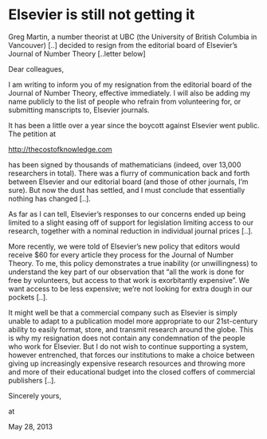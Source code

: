 # Elsevier is still not getting it
Greg Martin, a number theorist at UBC (the University of British Columbia in Vancouver) [..] decided to resign from the editorial board of Elsevier’s Journal of Number Theory [..letter below] 

Dear colleagues,

I am writing to inform you of my resignation from the editorial board of the Journal of Number Theory, effective immediately. I will also be adding my name publicly to the list of people who refrain from volunteering for, or submitting manscripts to, Elsevier journals.

It has been a little over a year since the boycott against Elsevier went public. The petition at

http://thecostofknowledge.com

has been signed by thousands of mathematicians (indeed, over 13,000 researchers in total). There was a flurry of communication back and forth between Elsevier and our editorial board (and those of other journals, I’m sure). But now the dust has settled, and I must conclude that essentially nothing has changed [..].

As far as I can tell, Elsevier’s responses to our concerns ended up being limited to a slight easing off of support for legislation limiting access to our research, together with a nominal reduction in individual journal prices [..]. 

More recently, we were told of Elsevier’s new policy that editors would receive $60 for every article they process for the Journal of Number Theory. To me, this policy demonstrates a true inability (or unwillingness) to understand the key part of our observation that “all the work is done for free by volunteers, but access to that work is exorbitantly expensive”. We want access to be less expensive; we’re not looking for extra dough in our pockets [..]. 

It might well be that a commercial company such as Elsevier is simply unable to adapt to a publication model more appropriate to our 21st-century ability to easily format, store, and transmit research around the globe. This is why my resignation does not contain any condemnation of the people who work for Elsevier. But I do not wish to continue supporting a system, however entrenched, that forces our institutions to make a choice between giving up increasingly expensive research resources and throwing more and more of their educational
budget into the closed coffers of commercial publishers [..].

Sincerely yours,








at

May 28, 2013















